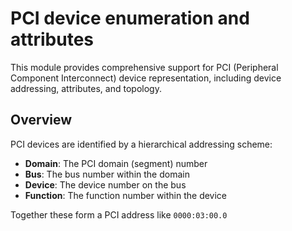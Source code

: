 # PCI device enumeration and attributes

This module provides comprehensive support for PCI (Peripheral Component Interconnect)
device representation, including device addressing, attributes, and topology.

## Overview

PCI devices are identified by a hierarchical addressing scheme:

- **Domain**: The PCI domain (segment) number
- **Bus**: The bus number within the domain
- **Device**: The device number on the bus
- **Function**: The function number within the device

Together these form a PCI address like `0000:03:00.0`
